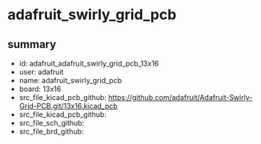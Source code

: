 # adafruit_swirly_grid_pcb
 
## summary 
* id: adafruit_adafruit_swirly_grid_pcb_13x16
* user: adafruit
* name: adafruit_swirly_grid_pcb
* board: 13x16
* src_file_kicad_pcb_github: https://github.com/adafruit/Adafruit-Swirly-Grid-PCB.git/13x16.kicad_pcb
* src_file_kicad_pcb_github: 
* src_file_sch_github: 
* src_file_brd_github: 



